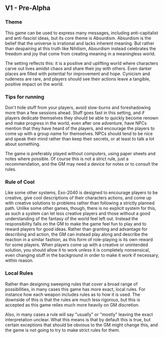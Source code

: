 ## V1 - Pre-Alpha

### Theme
This game can be used to express many messages, including anti-capitalist and anti-fascist ideas, but its core theme is Absurdism. Absurdism is the belief that the universe is irrational and lacks inherent meaning. But rather than despairing at this truth like Nihilism, Absurdism instead celebrates the freedom and joy that come from creating meaning in a meaningless world.

The setting reflects this: it is a positive and uplifting world where characters carve out lives amidst chaos and share their joy with others. Even darker places are filled with potential for improvement and hope. Cynicism and rudeness are rare, and players should see their actions leave a tangible, positive impact on the world.
### Tips for running
Don't hide stuff from your players, avoid slow-burns and foreshadowing more than a few sessions ahead. Stuff goes fast in this setting, and if players dedicate themselves they should be able to quickly become renown and make progress in the world, even after one adventure, have NPCs mention that they have heard of the players, and encourage the players to come up with a group name for themselves. NPCs should tend to be nice and speak their mind rather than keep their secrets, or at least to talk a lot about something.  

The game is preferably played without computers, using paper sheets and notes where possible. Of course this is not a strict rule, just a recommendation, and the GM may need a device for notes or to consult the rules.
### Rule of Cool
Like some other systems, Exo-2040 is designed to encourage players to be creative, give cool descriptions of their characters actions, and come up with creative solutions to problems rather than following a strictly planned path. Unlike some other games, though, there is no explicit system for this, as such a system can let less creative players and those without a good understanding of the fantasy of the world feel left out. Instead the responsibility falls on the GM to make the game feel fun to play and to reward players for good ideas. Rather than granting and advantage for describing and action, the GM can instead play along and describe the reaction in a similar fashion, as this form of role-playing is its own reward for some players. When players come up with a creative or unintended solution, you should allow it to work unless it is completely nonsensical, even changing stuff in the background in order to make it work if necessary, within reason.
### Local Rules
Rather than designing sweeping rules that cover a broad range of possibilities, in many cases this game has more exact, local rules. For instance how each weapon includes rules as to how it is used. The downside of this is that the rules are much less rigorous, but this is accepted as this game relies much more heavily on GM discretion.

Also, in many cases a rule will say "usually" or "mostly" leaving the exact interpretation unclear. What this means is that by default this is true, but certain exceptions that should be obvious to the GM might change this, and the game is not going to try to make strict rules for them.